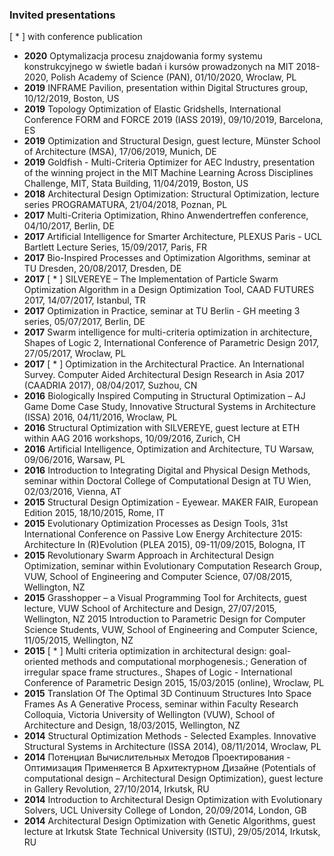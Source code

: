 ### **Invited presentations**
[ * ] with conference publication

- **2020** Optymalizacja procesu znajdowania formy systemu konstrukcyjnego w świetle badań i kursów prowadzonych na MIT 2018-2020, Polish Academy of Science (PAN), 01/10/2020, Wroclaw, PL
- **2019** INFRAME Pavilion, presentation within Digital Structures group, 10/12/2019, Boston, US
- **2019** Topology Optimization of Elastic Gridshells, International Conference FORM and FORCE 2019 (IASS 2019), 09/10/2019, Barcelona, ES
- **2019** Optimization and Structural Design, guest lecture, Münster School of Architecture (MSA), 17/06/2019, Munich, DE
- **2019** Goldfish - Multi-Criteria Optimizer for AEC Industry, presentation of the winning project in the MIT Machine Learning Across Disciplines Challenge, MIT, Stata Building, 11/04/2019, Boston, US
- **2018** Architectural Design Optimization: Structural Optimization, lecture series PROGRAMATURA,
21/04/2018, Poznan, PL
- **2017** Multi-Criteria Optimization, Rhino Anwendertreffen conference, 04/10/2017, Berlin, DE
- **2017** Artificial Intelligence for Smarter Architecture, PLEXUS Paris - UCL Bartlett Lecture Series, 15/09/2017, Paris, FR
- **2017** Bio-Inspired Processes and Optimization Algorithms, seminar at TU Dresden, 20/08/2017, Dresden, DE
- **2017** [ * ]  SILVEREYE – The Implementation of Particle Swarm Optimization Algorithm in a Design Optimization Tool, CAAD FUTURES 2017, 14/07/2017, Istanbul, TR
- **2017** Optimization in Practice, seminar at TU Berlin - GH meeting 3 series, 05/07/2017, Berlin, DE
- **2017** Swarm intelligence for multi-criteria optimization in architecture, Shapes of Logic 2, International Conference of Parametric Design 2017, 27/05/2017, Wroclaw, PL
- **2017** [ * ]  Optimization in the Architectural Practice. An International Survey. Computer Aided Architectural Design Research in Asia 2017 (CAADRIA 2017), 08/04/2017, Suzhou, CN
- **2016** Biologically Inspired Computing in Structural Optimization – AJ Game Dome Case Study, Innovative
Structural Systems in Architecture (ISSA) 2016, 04/11/2016, Wroclaw, PL
- **2016** Structural Optimization with SILVEREYE, guest lecture at ETH within AAG 2016 workshops,
10/09/2016, Zurich, CH
- **2016** Artificial Intelligence, Optimization and Architecture, TU Warsaw, 09/06/2016, Warsaw, PL
- **2016** Introduction to Integrating Digital and Physical Design Methods, seminar within Doctoral College of Computational Design at TU Wien, 02/03/2016, Vienna, AT
- **2015** Structural Design Optimization - Eyewear. MAKER FAIR, European Edition 2015, 18/10/2015, Rome,
IT
- **2015** Evolutionary Optimization Processes as Design Tools, 31st International Conference on Passive Low Energy Architecture 2015: Architecture In (R)Evolution (PLEA 2015), 09-11/09/2015, Bologna, IT
- **2015** Revolutionary Swarm Approach in Architectural Design Optimization, seminar within Evolutionary Computation Research Group, VUW, School of Engineering and Computer Science, 07/08/2015,
Wellington, NZ
- **2015** Grasshopper – a Visual Programming Tool for Architects, guest lecture, VUW School of Architecture
and Design, 27/07/2015, Wellington, NZ
2015 Introduction to Parametric Design for Computer Science Students, VUW, School of Engineering and
Computer Science, 11/05/2015, Wellington, NZ
- **2015** [ * ] Multi criteria optimization in architectural design: goal-oriented methods and computational
morphogenesis.; Generation of irregular space frame structures., Shapes of Logic - International
Conference of Parametric Design 2015, 15/03/2015 (online), Wroclaw, PL
- **2015** Translation Of The Optimal 3D Continuum Structures Into Space Frames As A Generative Process,
seminar within Faculty Research Colloquia, Victoria University of Wellington (VUW), School of
Architecture and Design, 18/03/2015, Wellington, NZ
- **2014** Structural Optimization Methods - Selected Examples. Innovative Structural Systems in Architecture
(ISSA 2014), 08/11/2014, Wroclaw, PL
- **2014**  Потенциал Вычислительных Методов Проектирования - Оптимизация Применяется В
Архитектурном Дизайне (Potentials of computational design – Architectural Design Optimization),
guest lecture in Gallery Revolution, 27/10/2014, Irkutsk, RU
- **2014** Introduction to Architectural Design Optimization with Evolutionary Solvers, UCL University College of London, 20/09/2014, London, GB
- **2014** Architectural Design Optimization with Genetic Algorithms, guest lecture at Irkutsk State Technical University (ISTU), 29/05/2014, Irkutsk, RU
